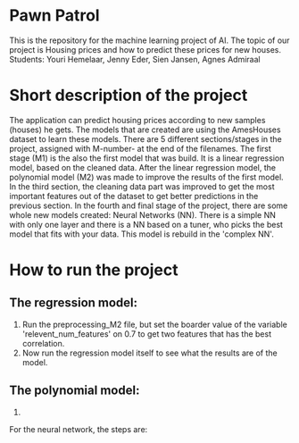 # Pawn Patrol
This is the repository for the machine learning project of AI.
The topic of our project is Housing prices and how to predict these prices for new houses.
Students: Youri Hemelaar, Jenny Eder, Sien Jansen, Agnes Admiraal

# Short description of the project
The application can predict housing prices according to new samples (houses) he gets. The models that are created are using the AmesHouses dataset to learn these models. There are 5 different sections/stages in the project, assigned with M-number- at the end of the filenames. 
The first stage (M1) is the also the first model that was build. It is a linear regression model, based on the cleaned data. 
After the linear regression model, the polynomial model (M2) was made to improve the results of the first model. 
In the third section, the cleaning data part was improved to get the most important features out of the dataset to get better predictions in the previous section. 
In the fourth and final stage of the project, there are some whole new models created: Neural Networks (NN). There is a simple NN with only one layer and there is a NN based on a tuner, who picks the best model that fits with your data. This model is rebuild in the 'complex NN'. 

# How to run the project
## The regression model:
  1. Run the preprocessing_M2 file, but set the boarder value of the variable 'relevent_num_features' on 0.7 to get two features          that has the best correlation.
  2. Now run the regression model itself to see what the results are of the model.

## The polynomial model:
  1. 

For the neural network, the steps are:

